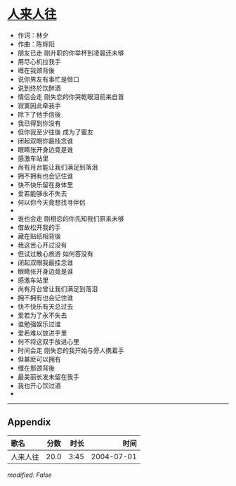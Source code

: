 # [人来人往](https://music.163.com/song?id=66447)

* 作词：林夕
* 作曲：陈辉阳
* 朋友已走 刚升职的你举杯到凌晨还未够
* 用尽心机拉我手
* 缠在我颈背後
* 说你男友有事忙是借口
* 说到终於饮醉酒
* 情侣会走 刚失恋的你哭乾眼泪前来自首
* 寂寞因此牵我手
* 除下了他手信後
* 我已得到你没有
* 但你我至少往後 成为了蜜友
* 闭起双眼你最挂念谁
* 眼睛张开身边竟是谁
* 感激车站里
* 尚有月台能让我们满足到落泪
* 拥不拥有也会记住谁
* 快不快乐留在身体里
* 爱若能够永不失去
* 何以你今天竟想找寻伴侣
* 
* 谁也会走 刚相恋的你先知我们原来未够
* 借故松开我的手
* 藏在贴纸相背後
* 我这苦心开过没有
* 但试过散心旅游 如何答没有
* 闭起双眼我最挂念谁
* 眼睛张开身边竟是谁
* 感激车站里
* 尚有月台曾让我们满足到落泪
* 拥不拥有也会记住谁
* 快不快乐有天总过去
* 爱若为了永不失去
* 谁勉强娱乐过谁
* 爱若难以放进手里
* 何不将这双手放进心里
* 时间会走 刚失恋的我开始与旁人携着手
* 但甚麽可以拥有
* 缠在那颈背後
* 最美丽长发未留在我手
* 我也开心饮过酒
* 


---

## Appendix

|歌名|分数|时长|时间|
|:---|:---:|---:|---:|
|人来人往|20.0|3:45|2004-07-01

*modified: False*
